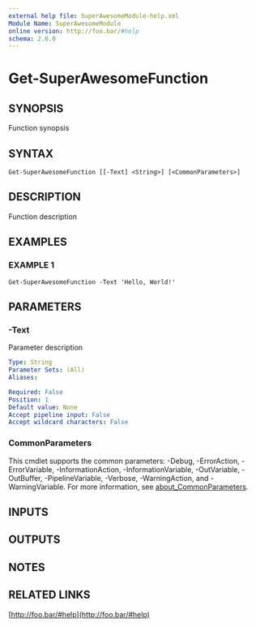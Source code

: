 ```yaml
---
external help file: SuperAwesomeModule-help.xml
Module Name: SuperAwesomeModule
online version: http://foo.bar/#help
schema: 2.0.0
---
```


# Get-SuperAwesomeFunction

## SYNOPSIS
Function synopsis

## SYNTAX

```
Get-SuperAwesomeFunction [[-Text] <String>] [<CommonParameters>]
```

## DESCRIPTION
Function description

## EXAMPLES

### EXAMPLE 1
```
Get-SuperAwesomeFunction -Text 'Hello, World!'
```

## PARAMETERS

### -Text
Parameter description

```yaml
Type: String
Parameter Sets: (All)
Aliases:

Required: False
Position: 1
Default value: None
Accept pipeline input: False
Accept wildcard characters: False
```

### CommonParameters
This cmdlet supports the common parameters: -Debug, -ErrorAction, -ErrorVariable, -InformationAction, -InformationVariable, -OutVariable, -OutBuffer, -PipelineVariable, -Verbose, -WarningAction, and -WarningVariable. For more information, see [about_CommonParameters](http://go.microsoft.com/fwlink/?LinkID=113216).

## INPUTS

## OUTPUTS

## NOTES

## RELATED LINKS

[http://foo.bar/#help](http://foo.bar/#help)

